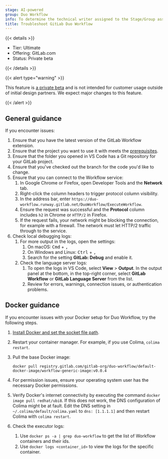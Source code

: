 ```yaml
---
stage: AI-powered
group: Duo Workflow
info: To determine the technical writer assigned to the Stage/Group associated with this page, see https://handbook.gitlab.com/handbook/product/ux/technical-writing/#assignments
title: Troubleshoot GitLab Duo Workflow
---
```


{{< details >}}

- Tier: Ultimate
- Offering: GitLab.com
- Status: Private beta

{{< /details >}}

{{< alert type="warning" >}}

This feature is [a private beta](../../policy/development_stages_support.md) and is not intended for customer usage outside of initial design partners. We expect major changes to this feature.

{{< /alert >}}

## General guidance

If you encounter issues:

1. Ensure that you have the latest version of the GitLab Workflow extension.
1. Ensure that the project you want to use it with meets the [prerequisites](_index.md#prerequisites).
1. Ensure that the folder you opened in VS Code has a Git repository for your GitLab project.
1. Ensure that you've checked out the branch for the code you'd like to change.
1. Ensure that you can connect to the Workflow service:
   1. In Google Chrome or Firefox, open Developer Tools and the **Network** tab.
   1. Right-click the column headers to trigger protocol column visibility.
   1. In the address bar, enter `https://duo-workflow.runway.gitlab.net/DuoWorkflow/ExecuteWorkflow`.
   1. Ensure the request was successful and the **Protocol** column includes `h2` in Chrome or `HTTP/2` in Firefox.
   1. If the request fails, your network might be blocking the connection, for example with a firewall. The network must let HTTP/2 traffic through to the service.
1. Check local debugging logs:
   1. For more output in the logs, open the settings:
      1. On macOS: <kbd>Cmd</kbd> + <kbd>,</kbd>
      1. On Windows and Linux: <kbd>Ctrl</kbd> + <kbd>,</kbd>
      1. Search for the setting **GitLab: Debug** and enable it.
   1. Check the language server logs:
      1. To open the logs in VS Code, select **View** > **Output**. In the output panel at the bottom, in the top-right corner, select **GitLab Workflow** or **GitLab Language Server** from the list.
      1. Review for errors, warnings, connection issues, or authentication problems.

## Docker guidance

If you encounter issues with your Docker setup for Duo Workflow, try the following steps.

1. [Install Docker and set the socket file path](docker_set_up.md#install-docker-and-set-the-socket-file-path).
1. Restart your container manager. For example, if you use Colima, `colima restart`.
1. Pull the base Docker image:

   ```shell
   docker pull registry.gitlab.com/gitlab-org/duo-workflow/default-docker-image/workflow-generic-image:v0.0.4
   ```

1. For permission issues, ensure your operating system user has the necessary Docker permissions.
1. Verify Docker's internet connectivity by executing the command `docker image pull redhat/ubi8`.
   If this does not work, the DNS configuration of Colima might be at fault.
   Edit the DNS setting in `~/.colima/default/colima.yaml` to `dns: [1.1.1.1]` and then restart Colima with `colima restart`.
1. Check the executor logs:
   1. Use `docker ps -a | grep duo-workflow` to get the list of Workflow containers and their ids.
   1. Use `docker logs <container_id>` to view the logs for the specific container.
